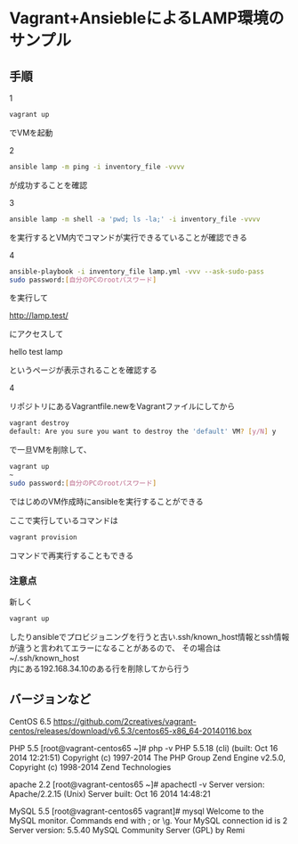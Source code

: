 # Vagrant+AnsiebleによるLAMP環境のサンプル

## 手順

1 

```sh
vagrant up
```
でVMを起動


2 

```sh
ansible lamp -m ping -i inventory_file -vvvv
```
が成功することを確認


3 

```sh
ansible lamp -m shell -a 'pwd; ls -la;' -i inventory_file -vvvv
```
を実行するとVM内でコマンドが実行できるていることが確認できる


4 

```sh
ansible-playbook -i inventory_file lamp.yml -vvv --ask-sudo-pass
sudo password:[自分のPCのrootパスワード]
```
を実行して

http://lamp.test/

にアクセスして

hello test lamp

というページが表示されることを確認する


4 

リポジトリにあるVagrantfile.newをVagrantファイルにしてから
```sh
vagrant destroy
default: Are you sure you want to destroy the 'default' VM? [y/N] y
```
で一旦VMを削除して、

```sh
vagrant up
~
sudo password:[自分のPCのrootパスワード]
```
ではじめのVM作成時にansibleを実行することができる

ここで実行しているコマンドは

```sh
vagrant provision
```
コマンドで再実行することもできる


### 注意点

新しく
```sh
vagrant up
```
したりansibleでプロビジョニングを行うと古い.ssh/known_host情報とssh情報が違うと言われてエラーになることがあるので、
その場合は  
~/.ssh/known_host  
内にある192.168.34.10のある行を削除してから行う


## バージョンなど
CentOS 6.5
https://github.com/2creatives/vagrant-centos/releases/download/v6.5.3/centos65-x86_64-20140116.box

PHP 5.5
[root@vagrant-centos65 ~]# php -v
PHP 5.5.18 (cli) (built: Oct 16 2014 12:21:51)
Copyright (c) 1997-2014 The PHP Group
Zend Engine v2.5.0, Copyright (c) 1998-2014 Zend Technologies

apache 2.2
[root@vagrant-centos65 ~]# apachectl -v
Server version: Apache/2.2.15 (Unix)
Server built:   Oct 16 2014 14:48:21

MySQL 5.5
[root@vagrant-centos65 vagrant]# mysql
Welcome to the MySQL monitor.  Commands end with ; or \g.
Your MySQL connection id is 2
Server version: 5.5.40 MySQL Community Server (GPL) by Remi

